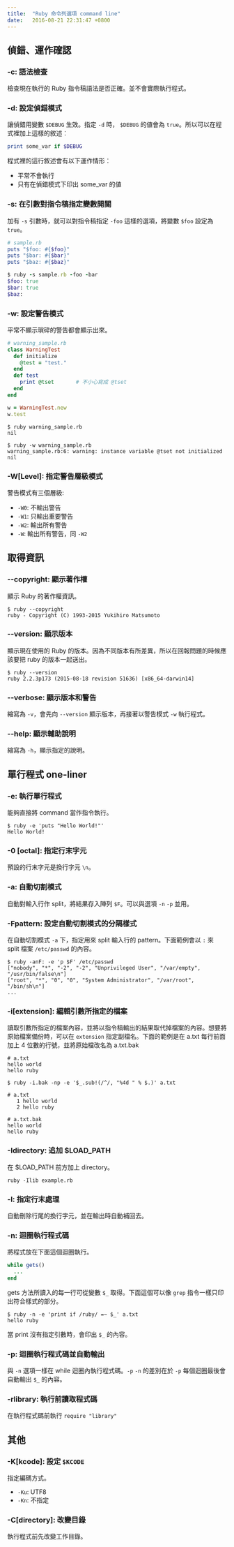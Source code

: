 ```yaml
---
title:  "Ruby 命令列選項 command line"
date:   2016-08-21 22:31:47 +0800
---
```


## 偵錯、運作確認
### -c: 語法檢查
檢查現在執行的 Ruby 指令稿語法是否正確。並不會實際執行程式。

### -d: 設定偵錯模式
讓偵錯用變數 `$DEBUG` 生效。指定 `-d` 時， `$DEBUG` 的値會為 `true`。所以可以在程式裡加上這樣的敘述︰

```ruby
print some_var if $DEBUG
```

程式裡的這行敘述會有以下運作情形︰

- 平常不會執行
- 只有在偵錯模式下印出 some_var 的値

### -s: 在引數對指令稿指定變數開關
加有 `-s` 引數時，就可以對指令稿指定 `-foo` 這樣的選項，將變數 `$foo` 設定為 `true`。

```ruby
# sample.rb
puts "$foo: #{$foo}"
puts "$bar: #{$bar}"
puts "$baz: #{$baz}"

$ ruby -s sample.rb -foo -bar
$foo: true
$bar: true
$baz:
```

### -w: 設定警告模式
平常不顯示瑣碎的警告都會顯示出來。

```ruby
# warning_sample.rb
class WarningTest
  def initialize
    @test = "test."
  end
  def test
    print @tset       # 不小心寫成 @tset
  end
end

w = WarningTest.new
w.test
```

```shell
$ ruby warning_sample.rb
nil

$ ruby -w warning_sample.rb
warning_sample.rb:6: warning: instance variable @tset not initialized
nil
```

### -W[Level]: 指定警告層級模式
警告模式有三個層級:

- `-W0`: 不輸出警告
- `-W1`: 只輸出重要警告
- `-W2`: 輸出所有警告
- `-W`: 輸出所有警告，同 `-W2`

## 取得資訊
### --copyright: 顯示著作權
顯示 Ruby 的著作權資訊。

```shell
$ ruby --copyright
ruby - Copyright (C) 1993-2015 Yukihiro Matsumoto
```

### --version: 顯示版本
顯示現在使用的 Ruby 的版本。因為不同版本有所差異，所以在回報問題的時候應該要把 ruby 的版本一起送出。

```shell
$ ruby --version
ruby 2.2.3p173 (2015-08-18 revision 51636) [x86_64-darwin14]
```

### --verbose: 顯示版本和警告
縮寫為 `-v`，會先向 `--version` 顯示版本，再接著以警告模式 `-w` 執行程式。

### --help: 顯示輔助說明
縮寫為 `-h`，顯示指定的說明。


## 單行程式 one-liner
### -e: 執行單行程式
能夠直接將 command 當作指令執行。

```shell
$ ruby -e 'puts "Hello World!"'
Hello World!
```

### -0 [octal]: 指定行末字元
預設的行末字元是換行字元 `\n`。

### -a: 自動切割模式
自動對輸入行作 split，將結果存入陣列 `$F`。可以與選項 `-n` `-p` 並用。

### -Fpattern: 設定自動切割模式的分隔樣式
在自動切割模式 `-a` 下，指定用來 split 輸入行的 pattern。下面範例會以 `:` 來 split 檔案 `/etc/passwd` 的內容。

```shell
$ ruby -anF: -e 'p $F' /etc/passwd
["nobody", "*", "-2", "-2", "Unprivileged User", "/var/empty", "/usr/bin/false\n"]
["root", "*", "0", "0", "System Administrator", "/var/root", "/bin/sh\n"]
...
```

### -i[extension]: 編輯引數所指定的檔案
讀取引數所指定的檔案內容，並將以指令稿輸出的結果取代掉檔案的內容。想要將原始檔案備份時，可以在 `extension` 指定副檔名。下面的範例是在 a.txt 每行前面加上 4 位數的行號，並將原始檔改名為 a.txt.bak

```shell
# a.txt
hello world
hello ruby
```
```shell
$ ruby -i.bak -np -e '$_.sub!(/^/, "%4d " % $.)' a.txt
```
```shell
# a.txt
   1 hello world
   2 hello ruby

# a.txt.bak
hello world
hello ruby
```

### -Idirectory: 追加 $LOAD_PATH
在 $LOAD_PATH 前方加上 directory。

```shell
ruby -Ilib example.rb
```

### -l: 指定行末處理
自動刪除行尾的換行字元，並在輸出時自動補回去。

### -n: 迴圈執行程式碼
將程式放在下面這個迴圈執行。

```ruby
while gets()
  ...
end
```

gets 方法所讀入的每一行可從變數 `$_` 取得。下面這個可以像 `grep` 指令一樣只印出符合樣式的部分。

```shell
$ ruby -n -e 'print if /ruby/ =~ $_' a.txt
hello ruby
```

當 print 沒有指定引數時，會印出 `$_` 的內容。

### -p: 迴圈執行程式碼並自動輸出
與 `-n` 選項一樣在 while 迴圈內執行程式碼。`-p` `-n` 的差別在於 `-p` 每個迴圈最後會自動輸出 `$_` 的內容。

### -rlibrary: 執行前讀取程式碼
在執行程式碼前執行 `require "library"`

## 其他
### -K[kcode]: 設定 `$KCODE`
指定編碼方式。

- `-Ku`: UTF8
- `-Kn`: 不指定

### -C[directory]: 改變目錄
執行程式前先改變工作目錄。
